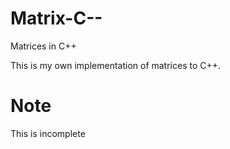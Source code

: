 # Matrix-C--
Matrices in C++

This is my own implementation of matrices to C++.

# Note
This is incomplete
